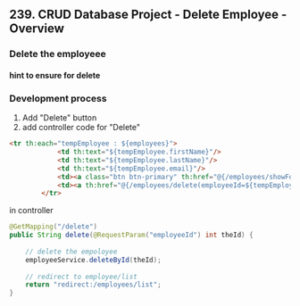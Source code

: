 ## 239. CRUD Database Project - Delete Employee - Overview

### Delete the employeee 

#### hint to ensure for delete 

### Development process 
1. Add "Delete" button 
2. add controller code for "Delete"

```html
<tr th:each="tempEmployee : ${employees}">
            <td th:text="${tempEmployee.firstName}"/>
            <td th:text="${tempEmployee.lastName}"/>
            <td th:text="${tempEmployee.email}"/>
            <td><a class="btn btn-primary" th:href="@{/employees/showFormForUpdate(employeeId=${tempEmployee.id})}">Update</a></td>
            <td><a th:href="@{/employees/delete(employeeId=${tempEmployee.id})}"></a></td>
        </tr>

```

in controller 
```java
@GetMapping("/delete") 
public String delete(@RequestParam("employeeId") int theId) {
    
    // delete the empoloyee 
    employeeService.deleteById(theId); 
    
    // redirect to employee/list 
    return "redirect:/employees/list"; 
}
```